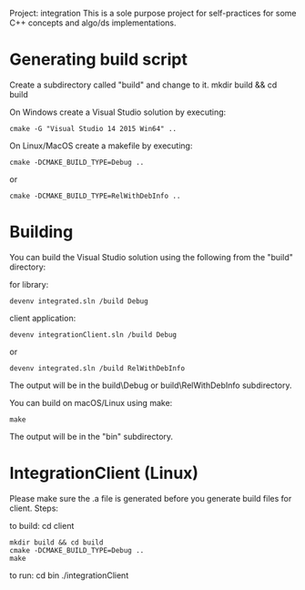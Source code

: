 Project: integration
This is a sole purpose project for self-practices for some C++ concepts and algo/ds implementations.

Generating build script
=======================

Create a subdirectory called "build" and change to it.
	mkdir build && cd build

On Windows create a Visual Studio solution by executing:
    
	cmake -G "Visual Studio 14 2015 Win64" ..

On Linux/MacOS create a makefile by executing:

    cmake -DCMAKE_BUILD_TYPE=Debug ..

or

    cmake -DCMAKE_BUILD_TYPE=RelWithDebInfo ..

Building
===================

You can build the Visual Studio solution using the following from the "build"
directory:
	
for library:
	
    devenv integrated.sln /build Debug
	
client application:

	devenv integrationClient.sln /build Debug
or

    devenv integrated.sln /build RelWithDebInfo

The output will be in the build\Debug or build\RelWithDebInfo subdirectory.

You can build on macOS/Linux using make:

    make

The output will be in the "bin" subdirectory.

IntegrationClient (Linux)
=======================
Please make sure the .a file is generated before you generate build files for client. Steps:

to build: cd client

	mkdir build && cd build 
	cmake -DCMAKE_BUILD_TYPE=Debug ..
	make

to run: cd bin
./integrationClient